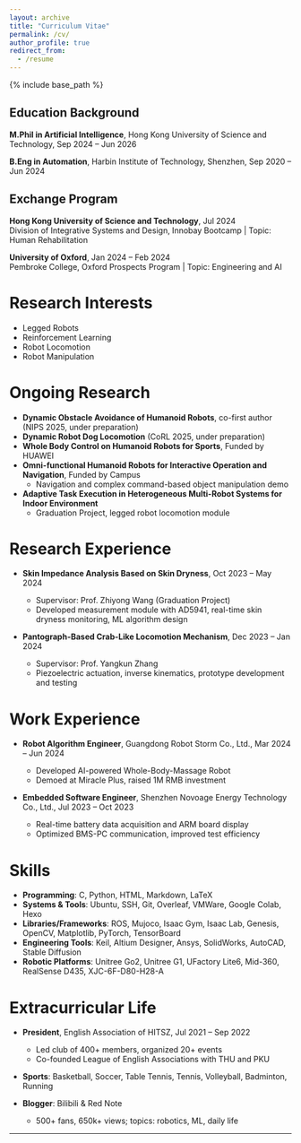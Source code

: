 ```yaml
---
layout: archive
title: "Curriculum Vitae"
permalink: /cv/
author_profile: true
redirect_from:
  - /resume
---
```


{% include base_path %}

## Education Background

**M.Phil in Artificial Intelligence**, Hong Kong University of Science and Technology, Sep 2024 – Jun 2026 

**B.Eng in Automation**, Harbin Institute of Technology, Shenzhen, Sep 2020 – Jun 2024  


## Exchange Program

**Hong Kong University of Science and Technology**, Jul 2024  
Division of Integrative Systems and Design, Innobay Bootcamp | Topic: Human Rehabilitation  

**University of Oxford**, Jan 2024 – Feb 2024  
Pembroke College, Oxford Prospects Program | Topic: Engineering and AI


Research Interests
======
* Legged Robots  
* Reinforcement Learning  
* Robot Locomotion  
* Robot Manipulation

Ongoing Research
======
* **Dynamic Obstacle Avoidance of Humanoid Robots**, co-first author (NIPS 2025, under preparation)  
* **Dynamic Robot Dog Locomotion** (CoRL 2025, under preparation)  
* **Whole Body Control on Humanoid Robots for Sports**, Funded by HUAWEI  
* **Omni-functional Humanoid Robots for Interactive Operation and Navigation**, Funded by Campus  
  * Navigation and complex command-based object manipulation demo  
* **Adaptive Task Execution in Heterogeneous Multi-Robot Systems for Indoor Environment**  
  * Graduation Project, legged robot locomotion module

Research Experience
======
* **Skin Impedance Analysis Based on Skin Dryness**, Oct 2023 – May 2024  
  * Supervisor: Prof. Zhiyong Wang (Graduation Project)  
  * Developed measurement module with AD5941, real-time skin dryness monitoring, ML algorithm design

* **Pantograph-Based Crab-Like Locomotion Mechanism**, Dec 2023 – Jan 2024  
  * Supervisor: Prof. Yangkun Zhang  
  * Piezoelectric actuation, inverse kinematics, prototype development and testing

Work Experience
======
* **Robot Algorithm Engineer**, Guangdong Robot Storm Co., Ltd., Mar 2024 – Jun 2024  
  * Developed AI-powered Whole-Body-Massage Robot  
  * Demoed at Miracle Plus, raised 1M RMB investment

* **Embedded Software Engineer**, Shenzhen Novoage Energy Technology Co., Ltd., Jul 2023 – Oct 2023  
  * Real-time battery data acquisition and ARM board display  
  * Optimized BMS-PC communication, improved test efficiency

Skills
======
* **Programming**: C, Python, HTML, Markdown, LaTeX  
* **Systems & Tools**: Ubuntu, SSH, Git, Overleaf, VMWare, Google Colab, Hexo  
* **Libraries/Frameworks**: ROS, Mujoco, Isaac Gym, Isaac Lab, Genesis, OpenCV, Matplotlib, PyTorch, TensorBoard  
* **Engineering Tools**: Keil, Altium Designer, Ansys, SolidWorks, AutoCAD, Stable Diffusion  
* **Robotic Platforms**: Unitree Go2, Unitree G1, UFactory Lite6, Mid-360, RealSense D435, XJC-6F-D80-H28-A

Extracurricular Life
======
* **President**, English Association of HITSZ, Jul 2021 – Sep 2022  
  * Led club of 400+ members, organized 20+ events  
  * Co-founded League of English Associations with THU and PKU

* **Sports**: Basketball, Soccer, Table Tennis, Tennis, Volleyball, Badminton, Running  
* **Blogger**: Bilibili & Red Note  
  * 500+ fans, 650k+ views; topics: robotics, ML, daily life

---

